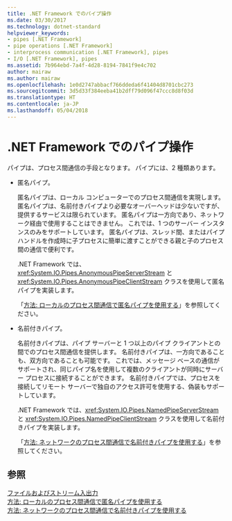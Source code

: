 ```yaml
---
title: .NET Framework でのパイプ操作
ms.date: 03/30/2017
ms.technology: dotnet-standard
helpviewer_keywords:
- pipes [.NET Framework]
- pipe operations [.NET Framework]
- interprocess communication [.NET Framework], pipes
- I/O [.NET Framework], pipes
ms.assetid: 7b964ebd-7a4f-4d28-8194-7841f9e4c702
author: mairaw
ms.author: mairaw
ms.openlocfilehash: 1e0d2747abbacf766ddeda6f41404d8701cbc273
ms.sourcegitcommit: 3d5d33f384eeba41b2dff79d096f47ccc8d8f03d
ms.translationtype: HT
ms.contentlocale: ja-JP
ms.lasthandoff: 05/04/2018
---
```

# <a name="pipe-operations-in-the-net-framework"></a>.NET Framework でのパイプ操作
パイプは、プロセス間通信の手段となります。 パイプには、2 種類あります。  
  
-   匿名パイプ。  
  
     匿名パイプは、ローカル コンピューターでのプロセス間通信を実現します。 匿名パイプは、名前付きパイプより必要なオーバーヘッドは少ないですが、提供するサービスは限られています。 匿名パイプは一方向であり、ネットワーク経由で使用することはできません。 これでは、1 つのサーバー インスタンスのみをサポートしています。 匿名パイプは、スレッド間、またはパイプ ハンドルを作成時に子プロセスに簡単に渡すことができる親と子のプロセス間の通信で便利です。  
  
     .NET Framework では、<xref:System.IO.Pipes.AnonymousPipeServerStream> と <xref:System.IO.Pipes.AnonymousPipeClientStream> クラスを使用して匿名パイプを実装します。  
  
     「[方法: ローカルのプロセス間通信で匿名パイプを使用する](../../../docs/standard/io/how-to-use-anonymous-pipes-for-local-interprocess-communication.md)」を参照してください。  
  
-   名前付きパイプ。  
  
     名前付きパイプは、パイプ サーバーと 1 つ以上のパイプ クライアントとの間でのプロセス間通信を提供します。 名前付きパイプは、一方向であることも、双方向であることも可能です。 これでは、メッセージ ベースの通信がサポートされ、同じパイプ名を使用して複数のクライアントが同時にサーバー プロセスに接続することができます。 名前付きパイプでは、プロセスを接続してリモート サーバーで独自のアクセス許可を使用する、偽装もサポートしています。  
  
     .NET Framework では、<xref:System.IO.Pipes.NamedPipeServerStream> と <xref:System.IO.Pipes.NamedPipeClientStream> クラスを使用して名前付きパイプを実装します。  
  
     「[方法: ネットワークのプロセス間通信で名前付きパイプを使用する](../../../docs/standard/io/how-to-use-named-pipes-for-network-interprocess-communication.md)」を参照してください。  
  
## <a name="see-also"></a>参照  
 [ファイルおよびストリーム入出力](../../../docs/standard/io/index.md)  
 [方法: ローカルのプロセス間通信で匿名パイプを使用する](../../../docs/standard/io/how-to-use-anonymous-pipes-for-local-interprocess-communication.md)  
 [方法: ネットワークのプロセス間通信で名前付きパイプを使用する](../../../docs/standard/io/how-to-use-named-pipes-for-network-interprocess-communication.md)
